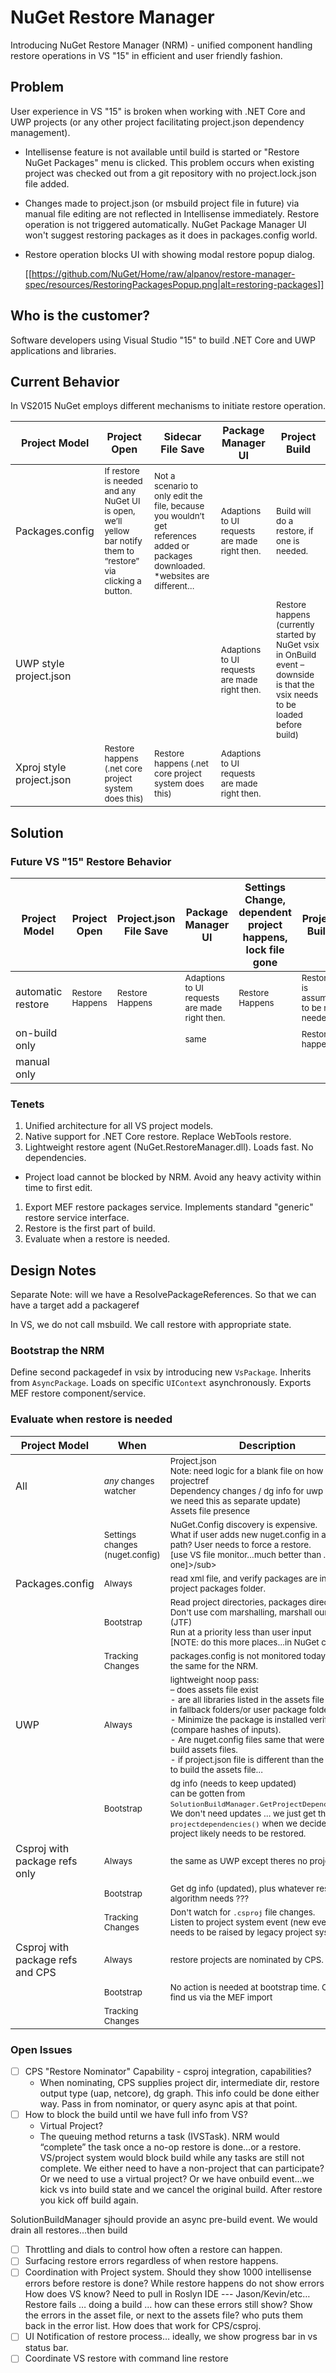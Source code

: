 # NuGet Restore Manager
Introducing NuGet Restore Manager (NRM) - unified component handling restore operations in VS "15" in efficient and user friendly fashion.

## Problem
User experience in VS "15" is broken when working with .NET Core and UWP projects (or any other project facilitating project.json dependency management). 

- Intellisense feature is not available until build is started or "Restore NuGet Packages" menu is clicked. This problem occurs when existing project was checked out from a git repository with no project.lock.json file added.

- Changes made to project.json (or msbuild project file in future) via manual file editing are not reflected in Intellisense immediately. Restore operation is not triggered automatically. NuGet Package Manager UI won't suggest restoring packages as it does in packages.config world.

- Restore operation blocks UI with showing modal restore popup dialog.

  [[https://github.com/NuGet/Home/raw/alpanov/restore-manager-spec/resources/RestoringPackagesPopup.png|alt=restoring-packages]]

## Who is the customer?
Software developers using Visual Studio "15" to build .NET Core and UWP applications and libraries.

## Current Behavior
In VS2015 NuGet employs different mechanisms to initiate restore operation.

<!--
<sub>...</sub> is used to make font size small
-->

| Project Model | Project Open | Sidecar File Save | Package Manager UI | Project Build |
| --- | --- | --- | --- | --- |
| Packages.config | <sub>If restore is needed and any NuGet UI is open, we’ll yellow bar notify them to “restore” via clicking a button.</sub> | <sub>Not a scenario to only edit the file, because you wouldn’t get references added or packages downloaded. *websites are different…</sub> | <sub>Adaptions to UI requests are made right then.</sub> | <sub>Build will do a restore, if one is needed.</sub>
| UWP style project.json | | | <sub>Adaptions to UI requests are made right then.</sub> | <sub>Restore happens (currently started by NuGet vsix in OnBuild event – downside is that the vsix needs to be loaded before build)</sub>
| Xproj style project.json | <sub>Restore happens (.net core project system does this)</sub> | <sub>Restore happens (.net core project system does this)</sub> | <sub>Adaptions to UI requests are made right then.</sub>
		

## Solution
### Future VS "15" Restore Behavior
| Project Model | Project Open | Project.json File Save | Package Manager UI | Settings Change, dependent project happens, lock file gone | Project Build |
| --- | --- | --- | --- | --- | --- |
| automatic restore | <sub>Restore Happens</sub> | <sub>Restore Happens</sub> | <sub>Adaptions to UI requests are made right then.</sub> | <sub>Restore Happens</sub> | <sub>Restore is assumed to be not needed.</sub>
| on-build only | | | <sub>same</sub> | | <sub>Restore happens</sub>
| manual only


### Tenets
1. Unified architecture for all VS project models.
1. Native support for .NET Core restore. Replace WebTools restore.
1. Lightweight restore agent (NuGet.RestoreManager.dll). Loads fast. No dependencies.
  * Project load cannot be blocked by NRM. Avoid any heavy activity within time to first edit.
1. Export MEF restore packages service. Implements standard "generic" restore service interface.
1. Restore is the first part of build.
1. Evaluate when a restore is needed.

## Design Notes

Separate Note: will we have a ResolvePackageReferences. So that we can have a target add a packageref

In VS, we do not call msbuild. We call restore with appropriate state.

### Bootstrap the NRM
Define second packagedef in vsix by introducing new `VsPackage`.
Inherits from `AsyncPackage`.
Loads on specific `UIContext` asynchronously.
Exports MEF restore component/service.

### Evaluate when restore is needed

| Project Model | When | Description
| --- | --- | --- |
| All | <sub>*any* changes watcher</sub> | <sub>Project.json<br>Note: need logic for a blank file on how to persist projectref<br>Dependency changes / dg info for uwp (check if we need this as separate update)<br>Assets file presence</sub>
| | <sub>Settings changes (nuget.config)</sub> | <sub>NuGet.Config discovery is expensive.<br>What if user adds new nuget.config in a search path? User needs to force a restore.<br>[use VS file monitor…much better than .net fx one]>/sub>
| Packages.config | <sub>Always</sub> | <sub>read xml file, and verify packages are installed in project packages folder.</sub>
| | <sub>Bootstrap</sub> | <sub>Read project directories, packages directory.<br>Don't use com marshalling, marshall ourselves (JTF)<br>Run at a priority less than user input<br>[NOTE: do this more places…in NuGet code]</sub>
| | <sub>Tracking Changes| <sub>packages.config is not monitored today. POR is the same for the NRM.</sub>
| UWP | <sub>Always</sub> | <sub>lightweight noop pass:<br>– does assets file exist<br>- are all libraries listed in the assets file installed in fallback folders/or user package folder.<br>- Minimize the package is installed verification (compare hashes of inputs).<br>- Are nuget.config files same that were used to build assets files.<br>- if project.json file is different than the one used to build the assets file…</sub>
| | <sub>Bootstrap</sub> | <sub>dg info (needs to keep updated)<br>can be gotten from `SolutionBuildManager.GetProjectDependencies()`.<br>We don't need updates … we just get the `projectdependencies()` when we decide the project likely needs to be restored.</sub>
| Csproj with package refs only | <sub>Always</sub> | <sub>the same as UWP except theres no project.json.</sub>
| | <sub>Bootstrap</sub> | <sub>Get dg info (updated), plus whatever restore algorithm needs ???</sub>
| | <sub>Tracking Changes | <sub>Don't watch for `.csproj` file changes.<br>Listen to project system event (new event that needs to be raised by legacy project system).</sub>
| Csproj with package refs and CPS | <sub>Always</sub> | <sub>restore projects are nominated by CPS.</sub>
| | <sub>Bootstrap</sub> | <sub>No action is needed at bootstrap time. CPS will find us via the MEF import</sub>
| | <sub>Tracking Changes | <sub></sub>

### Open Issues
- [ ] CPS "Restore Nominator" Capability - csproj integration, capabilities?
  * When nominating, CPS supplies project dir, intermediate dir, restore output type (uap, netcore), dg graph. This info could be done either way. Pass in from nominator, or query async apis at that point.
- [ ] How to block the build until we have full info from VS?
  * Virtual Project?
  * The queuing method returns a task (IVSTask). NRM would “complete” the task once a no-op restore is done…or a restore. 
VS/project system would block build while any tasks are still not complete.
We either need to have a non-project that can participate?
Or we need to use a virtual project?
Or we have onbuild event…we kick vs into build state and we cancel the original build.  After restore you kick off build again.
 
SolutionBuildManager sjhould provide an async pre-build event. We would drain all restores…then build

- [ ] Throttling and dials to control how often a restore can happen.
- [ ] Surfacing restore errors regardless of when restore happens.
- [ ] Coordination with Project system. Should they show 1000 intellisense errors before restore is done?
While restore happens do not show errors
How does VS know? Need to pull in Roslyn IDE --- Jason/Kevin/etc…
Restore fails … doing a build … how can these errors still show?
Show the errors in the asset file, or next to the assets file? who puts them back in the error list. How does that work for CPS/csproj.
- [ ] UI Notification of restore process… ideally, we show progress bar in vs status bar.
- [ ] Coordinate VS restore with command line restore
